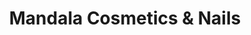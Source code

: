---
title: "Mandala Cosmetics & Nails"
url: /villa-de-alvarez/mandala-cosmetics-y-nails/
shop: cosméticos
---